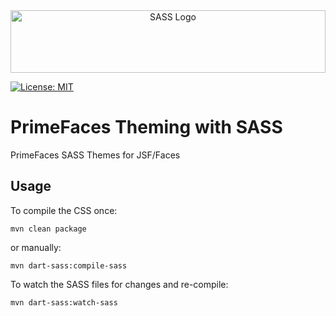 <div align="center">
<img src="https://upload.wikimedia.org/wikipedia/commons/9/96/Sass_Logo_Color.svg" width="100%" height="100" alt="SASS Logo" />
</div>

[![License: MIT](https://img.shields.io/badge/License-MIT-yellow.svg)](https://opensource.org/licenses/MIT)

# PrimeFaces Theming with SASS

PrimeFaces SASS Themes for JSF/Faces

## Usage

To compile the CSS once:

```shell
mvn clean package
```

or manually:
```shell
mvn dart-sass:compile-sass
```

To watch the SASS files for changes and re-compile:

```shell
mvn dart-sass:watch-sass
```

